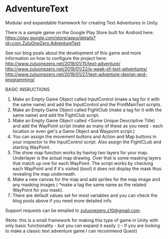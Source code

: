 # AdventureText
Modular and expandable framework for creating Text Adventures in Unity.

There is a sample game on the Google Play Store built for Android here:
https://play.google.com/store/apps/details?id=com.ZuluOneZero.AdventureText

See our blog posts about the development of this game and more information on how to configure the project here:
http://www.zuluonezero.net/2019/01/15/text-adventure/
http://www.zuluonezero.net/2019/01/22/a-week-of-text-adventures/
http://www.zuluonezero.net/2019/01/27/text-adventure-design-and-programming/

BASIC INSRUCTIONS
1. Make an Empty Game Object called InputControl (make a tag for it with the same name) and add the InputControl and the PrintMainText scripts.
2. Make an Empty Game Object called FightClub (make a tag for it with the same name) and add the FightClub script.
3. Make an Empty Game Object called <Some Unique Descriptive Title) and add the WayPoint script (make as many of these as you need - each location or even get's a Game Object and Waypoint script.)
4. You can assign the movement buttons and Action and Map buttons in your inspector to the InputControl script. Also assign the FightCLub and starting WayPoint.
5. The show map function works by having two layers for your map. Underlayer is the actual map drawing. Over that is some masking layers that match up one for each WayPoint.
The script works by checking each WayPoint and if it's visited (bool) it does not display the mask thus revealing the map underneath.
6. Make a new canvas for the map and add sprites for the map image and any masking images ( *make a tag the same name as the related WayPoint for you mask).
7. There are default values set for most variables and you can check the blog posts above if you need more detailed info.

Support requests can be emailed to zuluonezero.z10@gmail.com.

(Note: this is a small framework for making this type of game in Unity with only basic functionality - but you can expand it easily :) - If you are looking to make a classic text adventure game I can recommend Quest)

